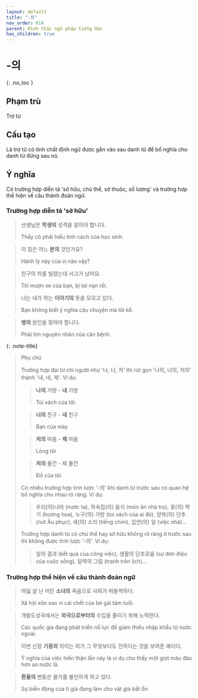 ```yaml
---
layout: default
title: "-의"
nav_order: 614
parent: Hình thái ngữ pháp tiếng Hàn
has_children: true
---
```


# -의
{: .no_toc }

## Phạm trù

Trợ từ

## Cấu tạo

Là trợ từ có tính chất định ngữ được gắn vào sau danh từ để bổ nghĩa cho danh từ đứng sau nó.

## Ý nghĩa

Có trường hợp diễn tả 'sở hữu, chủ thể, sở thuộc, số lượng' và trường hợp thể hiện vế câu thành đoản ngữ.

### Trường hợp diễn tả 'sở hữu'

> 선생님은 **학생의** 성격을 알아야 합니다.
>
> Thầy cô phải hiểu tính cách của học sinh.

> 이 짐은 어느 **분의** 것인가요?
>
> Hành lý này của vị nào vậy?

> 친구의 차를 빌렸는데 사고가 났어요.
>
> Tôi mượn xe của bạn, bị tai nạn rồi.

> 너는 내가 하는 **이야기의** 뜻을 모르고 있다.
>
> Bạn không biết ý nghĩa câu chuyện mà tôi kể.

> **병의** 원인을 찾아야 합니다.
>
> Phải tìm nguyên nhân của căn bệnh.

{: .note-title}
> Phụ chú
>
> Trường hợp đại từ chỉ người như '나, 너, 저' thì rút gọn '나의, 너의, 저의' thành '내, 네, 제'. Ví dụ:
>> **나의** 가방 - **내** 가방
>>
>> Túi xách của tôi.
>
>> **너의** 친구 - **네** 친구
>>
>> Bạn của mày
>
>> **저의** 마음 - **제** 마음
>>
>> Lòng tôi
>
>> **저의** 물건 - 제 물건
>>
>> Đồ của tôi
>
> Có nhiều trường hợp tỉnh lược '-의' khi danh từ trước sau có quan hệ bổ nghĩa cho nhau rõ ràng. Ví dụ:
>> 우리(의)나라 (nước ta), 하숙집(의) 음식 (món ăn nhà trọ), 꽃(의) 햑기 (hương hoa), 누구(의) 가방 (túi xách của ai đó), 양복(의) 단추 (nút Âu phục), 새(의) 소리 (tiếng chim), 집안(의) 일 (việc nhà)...
>
> Trường hợp danh từ có chủ thể hay sở hữu không rõ ràng ở trước sau thì không được tỉnh lược '-의'. Ví dụ:
>> 일의 결과 (kết quả của công việc), 생활의 단조로움 (sự đơn điệu của cuộc sống), 달력의 그림 (tranh trên lịch)...

### Trường hợp thể hiện vế câu thành đoản ngữ

> 여덟 살 난 어린 **소녀의** 죽음으로 사회가 떠들썩하다.
>
> Xã hội xôn xao vì cái chết của bé gái tám tuổi.

> 개발도상국에서는 **외국으로부터의** 수입을 줄이기 위해 노력한다.
>
> Các quốc gia đang phát triển nỗ lực để giảm thiểu nhập khẩu từ nước ngoài.

> 이번 신장 **기증의** 의미는 피가 그 무엇보다도 진하다는 것을 보여준 예이다.
>
> Ý nghĩa của việc hiến thận lần này là ví dụ cho thấy một giọt máu đào hơn ao nước lã.

> **환율의** 변동은 물가를 불안하게 하고 있다.
>
> Sự biến động của tỉ giá đang làm cho vật giá bất ổn.